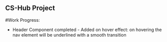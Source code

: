 ## CS-Hub Project

#Work Progress:
 
 - Header Component completed
        - Added on hover effect: on hovering the nav element will be underlined with a smooth transition